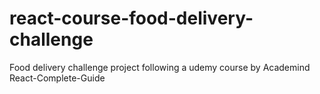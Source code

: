 # react-course-food-delivery-challenge
Food delivery challenge project following a udemy course by Academind
React-Complete-Guide
